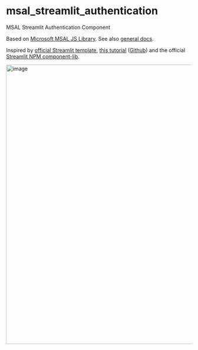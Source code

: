 # msal_streamlit_authentication
MSAL Streamlit Authentication Component

Based on [Microsoft MSAL JS Library](https://github.com/AzureAD/microsoft-authentication-library-for-js/tree/dev/lib/msal-browser). See also [general docs](https://learn.microsoft.com/en-us/azure/active-directory/develop/msal-overview).

Inspired by [official Streamlit template](https://github.com/streamlit/component-template), [this tutorial](https://youtu.be/htXgwEXwmNs) ([Github](https://github.com/andfanilo/streamlit-plotly-component-tutorial)) and the official [Streamlit NPM component-lib](https://github.com/streamlit/streamlit/tree/develop/component-lib).

<img width="756" alt="image" src="https://user-images.githubusercontent.com/3716335/210881009-2107e48d-6783-4948-ab52-4cce0fea7c45.png">
